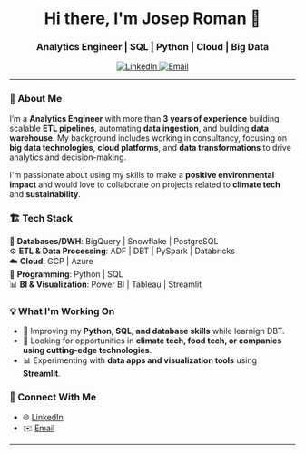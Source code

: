 <h1 align="center">Hi there, I'm Josep Roman 👋</h1>
<h3 align="center">Analytics Engineer | SQL | Python | Cloud | Big Data</h3>

<p align="center">
  <a href="https://www.linkedin.com/in/josep-roman-cardell/">
    <img src="https://img.shields.io/badge/LinkedIn-%230077B5.svg?style=for-the-badge&logo=linkedin&logoColor=white" alt="LinkedIn">
  </a>
  <a href="mailto:romanc.josep@gmail.com">
    <img src="https://img.shields.io/badge/Email-D14836?style=for-the-badge&logo=gmail&logoColor=white" alt="Email">
  </a>
</p>

---

### 🚀 About Me  
I’m a **Analytics Engineer** with more than **3 years of experience** building scalable **ETL pipelines**, automating **data ingestion**, and building **data warehouse**. My background includes working in consultancy, focusing on **big data technologies**, **cloud platforms**, and **data transformations** to drive analytics and decision-making.  

I'm passionate about using my skills to make a **positive environmental impact** and would love to collaborate on projects related to **climate tech** and **sustainability**.  

### 🏗️ Tech Stack  
💾 **Databases/DWH**: BigQuery | Snowflake | PostgreSQL  
⚙️ **ETL & Data Processing**: ADF | DBT | PySpark | Databricks   
☁️ **Cloud**: GCP | Azure   
📌 **Programming**: Python | SQL  
📊 **BI & Visualization**: Power BI | Tableau | Streamlit

### 💡 What I'm Working On  
- 🚀 Improving my **Python, SQL, and database skills** while learnign DBT.  
- 🌱 Looking for opportunities in **climate tech, food tech, or companies using cutting-edge technologies**.  
- 📊 Experimenting with **data apps and visualization tools** using **Streamlit**.  

### 📲 Connect With Me  
- 🌐 [LinkedIn](https://www.linkedin.com/in/josep-roman-cardell/)  
- ✉️ [Email](mailto:romanc.josep@example.com)  

---
